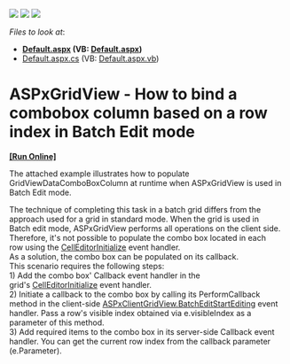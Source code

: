 <!-- default badges list -->
![](https://img.shields.io/endpoint?url=https://codecentral.devexpress.com/api/v1/VersionRange/128533398/14.1.8%2B)
[![](https://img.shields.io/badge/Open_in_DevExpress_Support_Center-FF7200?style=flat-square&logo=DevExpress&logoColor=white)](https://supportcenter.devexpress.com/ticket/details/T190978)
[![](https://img.shields.io/badge/📖_How_to_use_DevExpress_Examples-e9f6fc?style=flat-square)](https://docs.devexpress.com/GeneralInformation/403183)
<!-- default badges end -->
<!-- default file list -->
*Files to look at*:

* **[Default.aspx](./CS/Default.aspx) (VB: [Default.aspx](./VB/Default.aspx))**
* [Default.aspx.cs](./CS/Default.aspx.cs) (VB: [Default.aspx.vb](./VB/Default.aspx.vb))
<!-- default file list end -->
# ASPxGridView - How to bind a combobox column based on a row index in Batch Edit mode
<!-- run online -->
**[[Run Online]](https://codecentral.devexpress.com/128533398/)**
<!-- run online end -->


<p>The attached example illustrates how to populate GridViewDataComboBoxColumn at runtime when ASPxGridView is used in Batch Edit mode.</p>
<p>The technique of completing this task in a batch grid differs from the approach used for a grid in standard mode. When the grid is used in Batch edit mode, ASPxGridView performs all operations on the client side. Therefore, it's not possible to populate the combo box located in each row using the <a href="https://documentation.devexpress.com/#AspNet/DevExpressWebASPxGridView_CellEditorInitializetopic">CellEditorInitialize</a> event handler.<br />As a solution, the combo box can be populated on its callback.<br />This scenario requires the following steps:<br />1) Add the combo box' Callback event handler in the grid's <a href="https://documentation.devexpress.com/#AspNet/DevExpressWebASPxGridView_CellEditorInitializetopic">CellEditorInitialize</a> event handler.<br />2) Initiate a callback to the combo box by calling its PerformCallback method in the client-side <a href="https://documentation.devexpress.com/AspNet/DevExpressWebASPxGridViewScriptsASPxClientGridView_BatchEditStartEditingtopic.aspx">ASPxClientGridView.BatchEditStartEditing</a> event handler. Pass a row's visible index obtained via e.visibleIndex as a parameter of this method.<br />3) Add required items to the combo box in its server-side Callback event handler. You can get the current row index from the callback parameter (e.Parameter).</p>

<br/>


